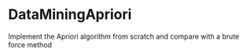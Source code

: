 # DataMiningApriori

Implement the Apriori algorithm from scratch and compare with a brute force method
